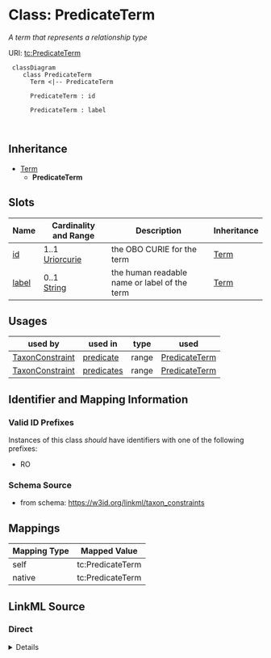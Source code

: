# Class: PredicateTerm
_A term that represents a relationship type_




URI: [tc:PredicateTerm](https://w3id.org/linkml/taxon_constraints/PredicateTerm)



```{mermaid}
 classDiagram
    class PredicateTerm
      Term <|-- PredicateTerm
      
      PredicateTerm : id
        
      PredicateTerm : label
        
      
```





## Inheritance
* [Term](Term.md)
    * **PredicateTerm**



## Slots

| Name | Cardinality and Range | Description | Inheritance |
| ---  | --- | --- | --- |
| [id](id.md) | 1..1 <br/> [Uriorcurie](Uriorcurie.md) | the OBO CURIE for the term | [Term](Term.md) |
| [label](label.md) | 0..1 <br/> [String](String.md) | the human readable name or label of the term | [Term](Term.md) |





## Usages

| used by | used in | type | used |
| ---  | --- | --- | --- |
| [TaxonConstraint](TaxonConstraint.md) | [predicate](predicate.md) | range | [PredicateTerm](PredicateTerm.md) |
| [TaxonConstraint](TaxonConstraint.md) | [predicates](predicates.md) | range | [PredicateTerm](PredicateTerm.md) |






## Identifier and Mapping Information


### Valid ID Prefixes

Instances of this class *should* have identifiers with one of the following prefixes:

* RO








### Schema Source


* from schema: https://w3id.org/linkml/taxon_constraints





## Mappings

| Mapping Type | Mapped Value |
| ---  | ---  |
| self | tc:PredicateTerm |
| native | tc:PredicateTerm |





## LinkML Source

<!-- TODO: investigate https://stackoverflow.com/questions/37606292/how-to-create-tabbed-code-blocks-in-mkdocs-or-sphinx -->

### Direct

<details>
```yaml
name: PredicateTerm
id_prefixes:
- RO
description: A term that represents a relationship type
from_schema: https://w3id.org/linkml/taxon_constraints
rank: 1000
is_a: Term

```
</details>

### Induced

<details>
```yaml
name: PredicateTerm
id_prefixes:
- RO
description: A term that represents a relationship type
from_schema: https://w3id.org/linkml/taxon_constraints
rank: 1000
is_a: Term
attributes:
  id:
    name: id
    description: the OBO CURIE for the term
    from_schema: https://w3id.org/linkml/taxon_constraints
    rank: 1000
    identifier: true
    alias: id
    owner: PredicateTerm
    domain_of:
    - Term
    range: uriorcurie
  label:
    name: label
    description: the human readable name or label of the term
    from_schema: https://w3id.org/linkml/taxon_constraints
    rank: 1000
    slot_uri: rdfs:label
    alias: label
    owner: PredicateTerm
    domain_of:
    - Term
    range: string

```
</details>